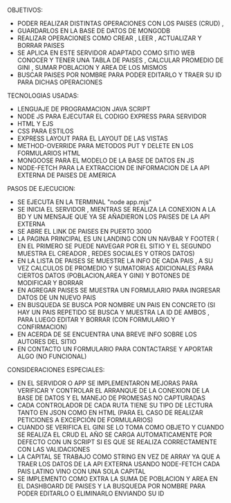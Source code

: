 OBJETIVOS:

- PODER REALIZAR DISTINTAS OPERACIONES CON LOS PAISES (CRUD) , 
- GUARDARLOS EN LA BASE DE DATOS DE MONGODB 
- REALIZAR OPERACIONES COMO CREAR , LEER , ACTUALIZAR Y BORRAR PAISES 
- SE APLICA EN ESTE SERVIDOR ADAPTADO COMO SITIO WEB CONOCER Y TENER UNA TABLA DE PAISES , CALCULAR PROMEDIO DE GINI , SUMAR POBLACION Y AREA DE LOS MISMOS 
- BUSCAR PAISES POR NOMBRE PARA PODER EDITARLO Y TRAER SU ID PARA DICHAS OPERACIONES

TECNOLOGIAS USADAS:

- LENGUAJE DE PROGRAMACION JAVA SCRIPT 
- NODE JS PARA EJECUTAR EL CODIGO EXPRESS PARA SERVIDOR 
- HTML Y EJS
- CSS PARA ESTILOS
- EXPRESS LAYOUT PARA EL LAYOUT DE LAS VISTAS 
- METHOD-OVERRIDE PARA METODOS PUT Y DELETE EN LOS FORMULARIOS HTML 
- MONGOOSE PARA EL MODELO DE LA BASE DE DATOS EN JS
- NODE-FETCH PARA LA EXTRACCION DE INFORMACION DE LA API EXTERNA DE PAISES DE AMERICA

PASOS DE EJECUCION:

- SE EJECUTA EN LA TERMINAL "node app.mjs"
- SE INICIA EL SERVIDOR , MIENTRAS SE REALIZA LA CONEXION A LA BD Y UN MENSAJE QUE YA SE AÑADIERON LOS PAISES DE LA API EXTERNA
- SE ABRE EL LINK DE PAISES EN PUERTO 3000
- LA PAGINA PRINCIPAL ES UN LANDING CON UN NAVBAR Y FOOTER ( EN EL PRIMERO SE PUEDE NAVEGAR POR EL SITIO Y EL SEGUNDO MUESTRA EL CREADOR , REDES SOCIALES Y OTROS DATOS)
- EN LA LISTA DE PAISES SE MUESTRE LA INFO DE CADA PAIS , A SU VEZ CALCULOS DE PROMEDIO Y SUMATORIAS ADICIONALES PARA CIERTOS DATOS (POBLACION,AREA Y GINI) Y BOTONES DE MODIFICAR Y BORRAR
- EN AGREGAR PAISES SE MUESTRA UN FORMULARIO PARA INGRESAR DATOS DE UN NUEVO PAIS
- EN BUSQUEDA SE BUSCA POR NOMBRE UN PAIS EN CONCRETO (SI HAY UN PAIS REPETIDO SE BUSCA Y MUESTRA LA ID DE AMBOS , PARA LUEGO EDITAR Y BORRAR (CON FORMULARIO Y CONFIRMACION) 
- EN ACERDA DE SE ENCUENTRA UNA BREVE INFO SOBRE LOS AUTORES DEL SITIO
- EN CONTACTO UN FORMULARIO PARA CONTACTARSE Y APORTAR ALGO (NO FUNCIONAL)

CONSIDERACIONES ESPECIALES:

- EN EL SERVIDOR O APP SE IMPLEMENTARON MEJORAS PARA VERIFICAR Y CONTROLAR EL ARRANQUE DE LA CONEXION DE LA BASE DE DATOS Y EL MANEJO DE PROMESAS NO CAPTURADAS
- CADA CONTROLADOR DE CADA RUTA TIENE SU TIPO DE LECTURA TANTO EN JSON COMO EN HTML (PARA EL CASO DE REALIZAR PETICIONES A EXCEPCIÓN DE FORMULARIOS)
- CUANDO SE VERIFICA EL GINI SE LO TOMA COMO OBJETO Y CUANDO SE REALIZA EL CRUD EL AÑO SE CARGA AUTOMATICAMENTE POR DEFECTO CON UN SCRIPT SI ES QUE SE REALIZA CORRECTAMENTE CON LAS VALIDACIONES
- LA CAPITAL SE TRABAJO COMO STRING EN VEZ DE ARRAY YA QUE A TRAER LOS DATOS DE LA API EXTERNA USANDO NODE-FETCH CADA PAIS LATINO VINO CON UNA SOLA CAPITAL
- SE IMPLEMENTO COMO EXTRA LA SUMA DE POBLACION Y AREA EN EL DASHBOARD DE PAISES Y LA BUSQUEDA POR NOMBRE PARA PODER EDITARLO O ELIMINARLO ENVIANDO SU ID
